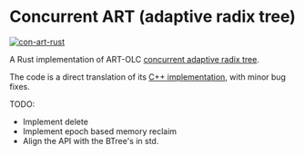 # Concurrent ART (adaptive radix tree) 
[![con-art-rust](https://github.com/XiangpengHao/con-art-rust/actions/workflows/ci.yml/badge.svg)](https://github.com/XiangpengHao/con-art-rust/actions/workflows/ci.yml)

A Rust implementation of ART-OLC [concurrent adaptive radix tree](https://db.in.tum.de/~leis/papers/artsync.pdf).

The code is a direct translation of its [C++ implementation](https://github.com/flode/ARTSynchronized), with minor bug fixes.

TODO:

- Implement delete
- Implement epoch based memory reclaim 
- Align the API with the BTree's in std.

